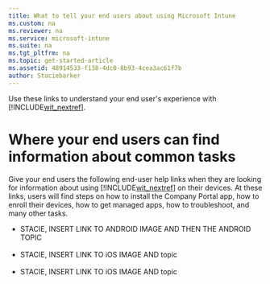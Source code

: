 ```yaml
---
title: What to tell your end users about using Microsoft Intune
ms.custom: na
ms.reviewer: na
ms.service: microsoft-intune
ms.suite: na
ms.tgt_pltfrm: na
ms.topic: get-started-article
ms.assetid: 48914533-f138-4dc0-8b93-4cea3ac61f7b
author: Staciebarker
---
```


Use these links to understand your end user's experience with [!INCLUDE[wit_nextref](../includes/wit_nextref_md.md)]. 

# Where your end users can find information about common tasks
Give your end users the following end-user help links when they are looking for information about using [!INCLUDE[wit_nextref](../includes/wit_nextref_md.md)] on their devices. At these links, users will find steps on how to install the Company Portal app, how to enroll their devices, how to get managed apps, how to troubleshoot, and many other tasks. 

- STACIE, INSERT LINK TO ANDROID IMAGE AND THEN THE ANDROID TOPIC</br></br>
- STACIE, INSERT LINK TO iOS IMAGE AND topic</br></br>
- STACIE, INSERT LINK TO iOS IMAGE AND topic

